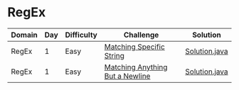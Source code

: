 # RegEx

| Domain    | Day | Difficulty |Challenge | Solution |
| --------- | --- | ---------- | -------- | -------- |
| RegEx     | 1   | Easy       | [Matching Specific String](https://www.hackerrank.com/challenges/matching-specific-string) | [Solution.java](src/introduction/specificstring/Solution.java) |
| RegEx     | 1   | Easy       | [Matching Anything But a Newline](https://www.hackerrank.com/challenges/matching-anything-but-new-line) | [Solution.java](src/introduction/anything/Solution.java) |

